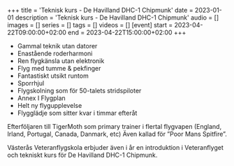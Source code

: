 +++
title = 'Teknisk kurs - De Havilland DHC-1 Chipmunk'
date = 2023-01-01
description = 'Teknisk kurs - De Havilland DHC-1 Chipmunk'
audio = []
images = []
series = []
tags = []
videos = []
[event]
start = 2023-04-22T09:00:00+02:00
end = 2023-04-22T15:00:00+02:00
+++

- Gammal teknik utan datorer
- Enastående roderharmoni
- Ren flygkänsla utan elektronik
- Flyg med tumme & pekfinger
- Fantastiskt utsikt runtom
- Sporrhjul
- Flygskolning som för 50-talets stridspiloter
- Annex I Flygplan
- Helt ny flygupplevelse
- Flygglädje som sitter kvar i timmar efteråt

Efterföljaren till TigerMoth som primary trainer i flertal flygvapen (England, Irland, Portugal, Canada, Danmark, etc) Även kallad för ”Poor Mans Spitfire”.

Västerås Veteranflygskola erbjuder även i år en introduktion i Veteranflyget och tekniskt kurs för De Havilland DHC-1 Chipmunk.
